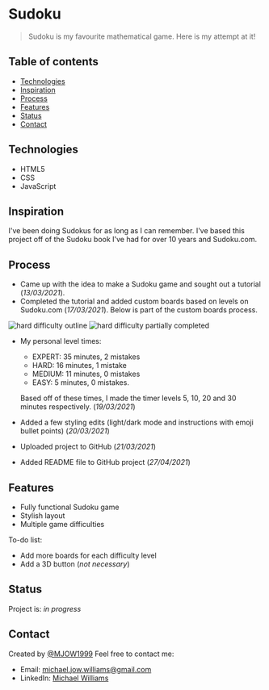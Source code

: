 # Sudoku
> Sudoku is my favourite mathematical game. Here is my attempt at it!

## Table of contents
* [Technologies](#technologies)
* [Inspiration](#inspiration)
* [Process](#process)
* [Features](#features)
* [Status](#status)
* [Contact](#contact)

## Technologies
* HTML5
* CSS
* JavaScript

## Inspiration
I've been doing Sudokus for as long as I can remember. I've based this project off of the Sudoku book I've had for over 10 years and Sudoku.com.  

## Process
* Came up with the idea to make a Sudoku game and sought out a tutorial (_13/03/2021_).
* Completed the tutorial and added custom boards based on levels on Sudoku.com (_17/03/2021_). Below is part of the custom boards process.

![hard difficulty outline](https://i.postimg.cc/9MGvwmtr/Hard-Difficulty-Scan.jpg)
![hard difficulty partially completed](https://i.postimg.cc/xjB6VDKZ/Hard-Difficulty-Partially-Completed.jpg)


* My personal level times:
  - EXPERT: 35 minutes, 2 mistakes
  - HARD: 16 minutes, 1 mistake
  - MEDIUM: 11 minutes, 0 mistakes
  - EASY: 5 minutes, 0 mistakes.
 
  Based off of these times, I made the timer levels 5, 10, 20 and 30 minutes respectively. (_19/03/2021_)

* Added a few styling edits (light/dark mode and instructions with emoji bullet points) (_20/03/2021_)
* Uploaded project to GitHub (_21/03/2021_)
* Added README file to GitHub project (_27/04/2021_)

## Features
* Fully functional Sudoku game
* Stylish layout
* Multiple game difficulties

To-do list:
* Add more boards for each difficulty level
* Add a 3D button (_not necessary_)

## Status
Project is: _in progress_

## Contact
Created by [@MJOW1999](https://github.com/MJOW1999)
Feel free to contact me: 
* Email: michael.jow.williams@gmail.com
* LinkedIn: [Michael Williams](https://www.linkedin.com/in/michael-williams-17a9b81a0)
